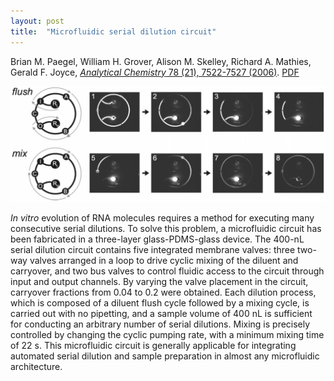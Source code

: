 ```yaml
---
layout: post
title:  "Microfluidic serial dilution circuit"
---
```


Brian M. Paegel, William H. Grover, Alison M. Skelley, Richard A. Mathies, Gerald F. Joyce, [*Analytical Chemistry* 78 (21), 7522-7527 (2006)](http://pubs.acs.org/doi/abs/10.1021/ac0608265).  [PDF](/assets/serial-dilution.pdf)

<img src="/assets/serial-dilution.png">

*In vitro* evolution of RNA molecules requires a method for executing many consecutive serial dilutions. To solve this problem, a microfluidic circuit has been fabricated in a three-layer glass-PDMS-glass device. The 400-nL serial dilution circuit contains five integrated membrane valves: three two-way valves arranged in a loop to drive cyclic mixing of the diluent and carryover, and two bus valves to control fluidic access to the circuit through input and output channels. By varying the valve placement in the circuit, carryover fractions from 0.04 to 0.2 were obtained. Each dilution process, which is composed of a diluent flush cycle followed by a mixing cycle, is carried out with no pipetting, and a sample volume of 400 nL is sufficient for conducting an arbitrary number of serial dilutions. Mixing is precisely controlled by changing the cyclic pumping rate, with a minimum mixing time of 22 s. This microfluidic circuit is generally applicable for integrating automated serial dilution and sample preparation in almost any microfluidic architecture.
